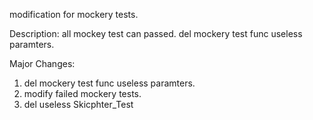modification for mockery tests.

Description:
all mockey test can passed. del mockery test func 
useless paramters.

Major Changes:
1. del mockery test func useless paramters.
2. modify failed mockery tests.
3. del useless Skicphter_Test

